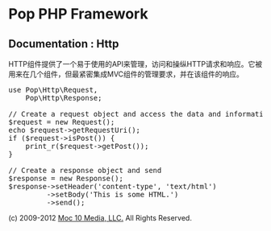 Pop PHP Framework
=================

Documentation : Http
--------------------

HTTP组件提供了一个易于使用的API来管理，访问和操纵HTTP请求和响应。它被用来在几个组件，但最紧密集成MVC组件的管理要求，并在该组件的响应。


<pre>
use Pop\Http\Request,
    Pop\Http\Response;

// Create a request object and access the data and information
$request = new Request();
echo $request->getRequestUri();
if ($request->isPost()) {
    print_r($request->getPost());
}

// Create a response object and send
$response = new Response();
$response->setHeader('content-type', 'text/html')
         ->setBody('<html><body>This is some HTML.</body></html>')
         ->send();
</pre>

(c) 2009-2012 [Moc 10 Media, LLC.](http://www.moc10media.com) All Rights Reserved.
